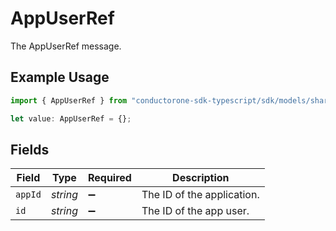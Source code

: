 # AppUserRef

The AppUserRef message.

## Example Usage

```typescript
import { AppUserRef } from "conductorone-sdk-typescript/sdk/models/shared";

let value: AppUserRef = {};
```

## Fields

| Field                      | Type                       | Required                   | Description                |
| -------------------------- | -------------------------- | -------------------------- | -------------------------- |
| `appId`                    | *string*                   | :heavy_minus_sign:         | The ID of the application. |
| `id`                       | *string*                   | :heavy_minus_sign:         | The ID of the app user.    |